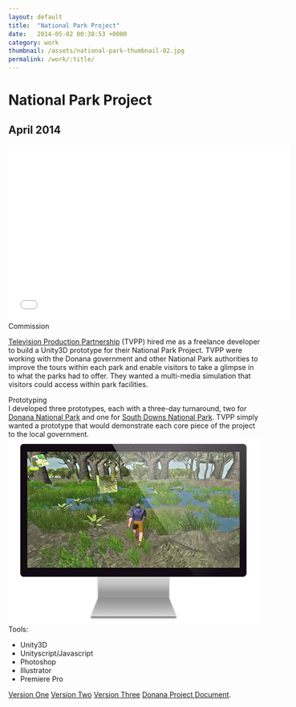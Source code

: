 ```yaml
---
layout: default
title:  "National Park Project"
date:   2014-05-02 00:38:53 +0000
category: work
thumbnail: /assets/national-park-thumbnail-02.jpg
permalink: /work/:title/
---
```

<h1 class="content__post-title h1 bold">National Park Project</h1>
<h2 class="h3 content__post-date">April 2014</h2>
<div class="content__post-block content__post-block--margin">
  <div class="content__post-full">
    <div class="videoWrapper">
      <iframe width="560" height="349" src="//www.youtube.com/embed/UbyBZgwG00I" frameborder="0" allowfullscreen></iframe>
    </div>
  </div>
</div>
<div class="content__post-block content__post-block--margin">
  <div class="content__post-half">
    <div class="content__post-sub-title margin-s">Commission</div>
    <p class="block margin-xs margin-no-top">
     <a href="http://www.tvpp.tv/" title="Television Production Partnership" target="_blank">Television Production Partnership</a> (TVPP) hired me as a freelance developer to build a Unity3D prototype for their National Park Project. TVPP were working with the Donana government and other National Park authorities to improve the tours within each park and enable visitors to take a glimpse in to what the parks had to offer.  They wanted a multi-media simulation that visitors could access within park facilities.
    </p>
    <div class="content__post-sub-title margin-s">Prototyping</div>
    I developed three prototypes, each with a three-day turnaround, two for <a href="http://www.nationalgeographic.com/travel/parks/donana-spain/" title="donana national park" target="_blank">Donana National Park</a> and one for <a href="https://www.southdowns.gov.uk/" title="south downs" target="_blank">South Downs National Park</a>. TVPP simply wanted a prototype that would demonstrate each core piece of the project to the local government.
  </div>
  <div class="content__post-half">
    <img class="content__post-image" src="/assets/nation-park-01.png" alt="national park"/>
  </div>
</div>
<div class="content__post-block">
  <div class="content__post-half">
    <span class="content__post-sub-title margin-s margin-no-top">Tools:</span>
      <ul class="bullet-list margin-xs">
        <li>Unity3D</li>
        <li>Unityscript/Javascript</li>
        <li>Photoshop</li>
        <li>Illustrator</li>
        <li>Premiere Pro</li>
      </ul>
      <p class="block margin-s">
        <a class="button block margin-xs margin-no-top" href="https://www.youtube.com/watch?v=xfDuDBK-IH4" title="version one" target="_blank">Version One</a>
        <a class="button margin-xs" href="https://www.youtube.com/watch?v=INXWEt4-W3k" title="version one" target="_blank">Version Two</a>
        <a class="button margin-xs" href="//www.youtube.com/embed/UbyBZgwG00I" title="version one" target="_blank">Version Three</a>
        <a class="button block" href="https://drive.google.com/file/d/0B2gaddbTuV-1RG5tb2VJUDNFY1E/view?usp=sharing" target="_blank" title="donana project document">Donana Project Document</a>.
      </p>
  </div>
</div>

